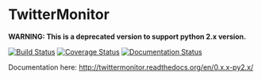 TwitterMonitor
==============

**WARNING: This is a deprecated version to support python 2.x version.**

[![Build Status](https://travis-ci.org/alissonperez/TwitterMonitor.svg?branch=0.x.x-py2.x)](https://travis-ci.org/alissonperez/TwitterMonitor) [![Coverage Status](https://coveralls.io/repos/alissonperez/TwitterMonitor/badge.png?branch=0.x.x-py2.x)](https://coveralls.io/r/alissonperez/TwitterMonitor?branch=0.x.x-py2.x) [![Documentation Status](https://readthedocs.org/projects/twittermonitor/badge/?version=0.x.x-py2.x)](https://readthedocs.org/projects/twittermonitor/?badge=0.x.x-py2.x)

Documentation here: http://twittermonitor.readthedocs.org/en/0.x.x-py2.x/
